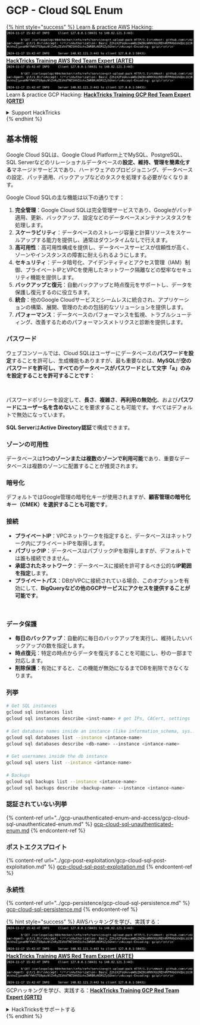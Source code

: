 # GCP - Cloud SQL Enum

{% hint style="success" %}
Learn & practice AWS Hacking:<img src="../../../.gitbook/assets/image (1).png" alt="" data-size="line">[**HackTricks Training AWS Red Team Expert (ARTE)**](https://training.hacktricks.xyz/courses/arte)<img src="../../../.gitbook/assets/image (1).png" alt="" data-size="line">\
Learn & practice GCP Hacking: <img src="../../../.gitbook/assets/image (2).png" alt="" data-size="line">[**HackTricks Training GCP Red Team Expert (GRTE)**<img src="../../../.gitbook/assets/image (2).png" alt="" data-size="line">](https://training.hacktricks.xyz/courses/grte)

<details>

<summary>Support HackTricks</summary>

* Check the [**subscription plans**](https://github.com/sponsors/carlospolop)!
* **Join the** 💬 [**Discord group**](https://discord.gg/hRep4RUj7f) or the [**telegram group**](https://t.me/peass) or **follow** us on **Twitter** 🐦 [**@hacktricks\_live**](https://twitter.com/hacktricks\_live)**.**
* **Share hacking tricks by submitting PRs to the** [**HackTricks**](https://github.com/carlospolop/hacktricks) and [**HackTricks Cloud**](https://github.com/carlospolop/hacktricks-cloud) github repos.

</details>
{% endhint %}

## 基本情報

Google Cloud SQLは、Google Cloud Platform上でMySQL、PostgreSQL、SQL Serverなどのリレーショナルデータベースの**設定、維持、管理を簡素化する**マネージドサービスであり、ハードウェアのプロビジョニング、データベースの設定、パッチ適用、バックアップなどのタスクを処理する必要がなくなります。

Google Cloud SQLの主な機能は以下の通りです：

1. **完全管理**：Google Cloud SQLは完全管理サービスであり、Googleがパッチ適用、更新、バックアップ、設定などのデータベースメンテナンスタスクを処理します。
2. **スケーラビリティ**：データベースのストレージ容量と計算リソースをスケールアップする能力を提供し、通常はダウンタイムなしで行えます。
3. **高可用性**：高可用性構成を提供し、データベースサービスが信頼性が高く、ゾーンやインスタンスの障害に耐えられるようにします。
4. **セキュリティ**：データ暗号化、アイデンティティとアクセス管理（IAM）制御、プライベートIPとVPCを使用したネットワーク隔離などの堅牢なセキュリティ機能を提供します。
5. **バックアップと復元**：自動バックアップと時点復元をサポートし、データを保護し復元するのに役立ちます。
6. **統合**：他のGoogle Cloudサービスとシームレスに統合され、アプリケーションの構築、展開、管理のための包括的なソリューションを提供します。
7. **パフォーマンス**：データベースのパフォーマンスを監視、トラブルシューティング、改善するためのパフォーマンスメトリクスと診断を提供します。

### パスワード

ウェブコンソールでは、Cloud SQLはユーザーにデータベースの**パスワードを設定**することを許可し、生成機能もありますが、最も重要なのは、**MySQL**が**空のパスワードを許可し、すべてのデータベースがパスワードとして文字「a」のみを設定することを許可することです：**

<figure><img src="../../../.gitbook/assets/image (14).png" alt=""><figcaption></figcaption></figure>

パスワードポリシーを設定して、**長さ**、**複雑さ**、**再利用の無効化**、および**パスワードにユーザー名を含めない**ことを要求することも可能です。すべてはデフォルトで無効になっています。

**SQL Server**は**Active Directory認証**で構成できます。

### ゾーンの可用性

データベースは**1つのゾーンまたは複数のゾーンで利用可能**であり、重要なデータベースは複数のゾーンに配置することが推奨されます。

### 暗号化

デフォルトではGoogle管理の暗号化キーが使用されますが、**顧客管理の暗号化キー（CMEK）を選択することも可能です**。

### 接続

* **プライベートIP**：VPCネットワークを指定すると、データベースはネットワーク内にプライベートIPを取得します。
* **パブリックIP**：データベースはパブリックIPを取得しますが、デフォルトでは誰も接続できません。
* **承認されたネットワーク**：データベースに接続を許可するべき公的な**IP範囲を指定**します。
* **プライベートパス**：DBがVPCに接続されている場合、このオプションを有効にして、**BigQueryなどの他のGCPサービスにアクセスを提供することが可能です**。

<figure><img src="../../../.gitbook/assets/image (15).png" alt=""><figcaption></figcaption></figure>

### データ保護

* **毎日のバックアップ**：自動的に毎日のバックアップを実行し、維持したいバックアップの数を指定します。
* **時点復元**：特定の時点からデータを復元することを可能にし、秒の一部まで対応します。
* **削除保護**：有効にすると、この機能が無効になるまでDBを削除できなくなります。

### 列挙
```bash
# Get SQL instances
gcloud sql instances list
gcloud sql instances describe <inst-name> # get IPs, CACert, settings

# Get database names inside an instance (like information_schema, sys...)
gcloud sql databases list --instance <intance-name>
gcloud sql databases describe <db-name> --instance <intance-name>

# Get usernames inside the db instance
gcloud sql users list --instance <intance-name>

# Backups
gcloud sql backups list --instance <intance-name>
gcloud sql backups describe <backup-name> --instance <intance-name>
```
### 認証されていない列挙

{% content-ref url="../gcp-unauthenticated-enum-and-access/gcp-cloud-sql-unauthenticated-enum.md" %}
[gcp-cloud-sql-unauthenticated-enum.md](../gcp-unauthenticated-enum-and-access/gcp-cloud-sql-unauthenticated-enum.md)
{% endcontent-ref %}

### ポストエクスプロイト

{% content-ref url="../gcp-post-exploitation/gcp-cloud-sql-post-exploitation.md" %}
[gcp-cloud-sql-post-exploitation.md](../gcp-post-exploitation/gcp-cloud-sql-post-exploitation.md)
{% endcontent-ref %}

### 永続性

{% content-ref url="../gcp-persistence/gcp-cloud-sql-persistence.md" %}
[gcp-cloud-sql-persistence.md](../gcp-persistence/gcp-cloud-sql-persistence.md)
{% endcontent-ref %}

{% hint style="success" %}
AWSハッキングを学び、実践する：<img src="../../../.gitbook/assets/image (1).png" alt="" data-size="line">[**HackTricks Training AWS Red Team Expert (ARTE)**](https://training.hacktricks.xyz/courses/arte)<img src="../../../.gitbook/assets/image (1).png" alt="" data-size="line">\
GCPハッキングを学び、実践する：<img src="../../../.gitbook/assets/image (2).png" alt="" data-size="line">[**HackTricks Training GCP Red Team Expert (GRTE)**<img src="../../../.gitbook/assets/image (2).png" alt="" data-size="line">](https://training.hacktricks.xyz/courses/grte)

<details>

<summary>HackTricksをサポートする</summary>

* [**サブスクリプションプラン**](https://github.com/sponsors/carlospolop)を確認してください！
* **💬 [**Discordグループ**](https://discord.gg/hRep4RUj7f)または[**Telegramグループ**](https://t.me/peass)に参加するか、**Twitter** 🐦 [**@hacktricks\_live**](https://twitter.com/hacktricks\_live)**をフォローしてください。**
* **[**HackTricks**](https://github.com/carlospolop/hacktricks)および[**HackTricks Cloud**](https://github.com/carlospolop/hacktricks-cloud)のGitHubリポジトリにPRを提出してハッキングトリックを共有してください。**

</details>
{% endhint %}
